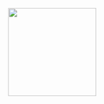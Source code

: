 
<img height="180em" src="https://github-readme-stats.vercel.app/api?username=donpain&amp;show_icons=true&amp;theme=cobalt&amp;include_all_commits=true&amp;count_private=true" style="max-width:100%;">
